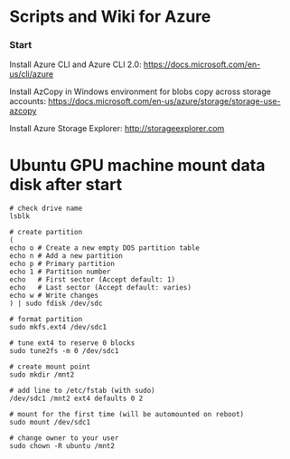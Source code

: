 # Scripts and Wiki for Azure

### Start
Install Azure CLI and Azure CLI 2.0: 
https://docs.microsoft.com/en-us/cli/azure

Install AzCopy in Windows environment for blobs copy across storage accounts: 
https://docs.microsoft.com/en-us/azure/storage/storage-use-azcopy

Install Azure Storage Explorer: 
http://storageexplorer.com

# Ubuntu GPU machine mount data disk after start
```
# check drive name
lsblk

# create partition
(
echo o # Create a new empty DOS partition table
echo n # Add a new partition
echo p # Primary partition
echo 1 # Partition number
echo   # First sector (Accept default: 1)
echo   # Last sector (Accept default: varies)
echo w # Write changes
) | sudo fdisk /dev/sdc

# format partition
sudo mkfs.ext4 /dev/sdc1

# tune ext4 to reserve 0 blocks
sudo tune2fs -m 0 /dev/sdc1

# create mount point
sudo mkdir /mnt2

# add line to /etc/fstab (with sudo)
/dev/sdc1 /mnt2 ext4 defaults 0 2

# mount for the first time (will be automounted on reboot)
sudo mount /dev/sdc1

# change owner to your user
sudo chown -R ubuntu /mnt2
```